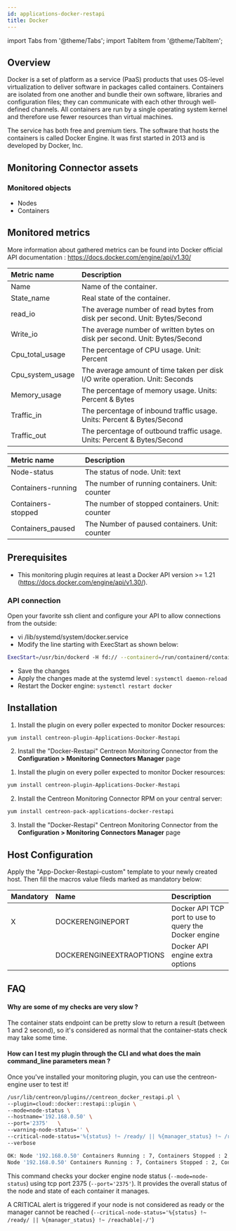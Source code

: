 ```yaml
---
id: applications-docker-restapi
title: Docker
---
```

import Tabs from '@theme/Tabs';
import TabItem from '@theme/TabItem';


## Overview

Docker is a set of platform as a service (PaaS) products that uses OS-level virtualization to deliver software in packages called containers. Containers are isolated from one another and bundle their own software, libraries and configuration files; they can communicate with each other through well-defined channels. All containers are run by a single operating system kernel and therefore use fewer resources than virtual machines.

The service has both free and premium tiers. The software that hosts the containers is called Docker Engine. It was first started in 2013 and is developed by Docker, Inc.

## Monitoring Connector assets

### Monitored objects

* Nodes
* Containers

## Monitored metrics                                                                                                   

More information about gathered metrics can be found into Docker official API documentation : https://docs.docker.com/engine/api/v1.30/

<Tabs groupId="sync">
<TabItem value="Container-Usage" label="Container-Usage">

| Metric name     | Description                                                                                  |
| :-------------- | :------------------------------------------------------------------------------------------- |
| Name            | Name of the container.                                                                       |
| State_name      | Real state of the container.                                                                 |
| read_io         | The average number of read bytes from disk per second. Unit: Bytes/Second                    |
| Write_io        | The average number of written bytes on disk per second. Unit: Bytes/Second                   |
| Cpu_total_usage | The percentage of CPU usage. Unit: Percent                                                   |
| Cpu_system_usage| The average amount of time taken per disk I/O write operation. Unit: Seconds                 |
| Memory_usage    | The percentage of memory usage. Units: Percent & Bytes                                       |
| Traffic_in      | The percentage of inbound traffic usage. Units: Percent & Bytes/Second                       |
| Traffic_out     | The percentage of outbound traffic usage. Units: Percent & Bytes/Second                      |

</TabItem>
<TabItem value="Nodes-Status" label="Nodes-Status">

| Metric name        | Description                                                                                             |
| :----------------- | :------------------------------------------------------------------------------------------------------ |
| Node-status        | The status of node. Unit: text                                                                          |
| Containers-running | The number of running containers. Unit: counter                                                         |
| Containers-stopped | The number of stopped containers. Unit: counter                                                         |
| Containers_paused  | The Number of paused containers. Unit: counter                                                          |

</TabItem>
</Tabs>

## Prerequisites

* This monitoring plugin requires at least a Docker API version >= 1.21 (https://docs.docker.com/engine/api/v1.30/).

### API connection

Open your favorite ssh client and configure your API to allow connections from the outside: 
* vi /lib/systemd/system/docker.service
* Modify the line starting with ExecStart as shown below: 

```bash 
ExecStart=/usr/bin/dockerd -H fd:// --containerd=/run/containerd/containerd.sock -H=tcp://0.0.0.0:2375
```

* Save the changes
* Apply the changes made at the systemd level : ```systemctl daemon-reload```
* Restart the Docker engine: ```systemctl restart docker``` 
 
## Installation

<Tabs groupId="sync">
<TabItem value="Online License" label="Online License">

1. Install the plugin on every poller expected to monitor Docker resources:

```bash
yum install centreon-plugin-Applications-Docker-Restapi
```

2. Install the "Docker-Restapi" Centreon Monitoring Connector from the **Configuration > Monitoring Connectors Manager** page

</TabItem>
<TabItem value="Offline License" label="Offline License">

1. Install the plugin on every poller expected to monitor Docker resources:

```bash
yum install centreon-plugin-Applications-Docker-Restapi
```

2. Install the Centreon Monitoring Connector RPM on your central server:

```bash
yum install centreon-pack-applications-docker-restapi
```

3. Install the "Docker-Restapi" Centreon Monitoring Connector from the **Configuration > Monitoring Connectors Manager** page

</TabItem>
</Tabs>

## Host Configuration

Apply the "App-Docker-Restapi-custom" template to your newly created host. Then fill the macros value fileds marked as mandatory below: 

| Mandatory   | Name                    | Description                                                                                 |
| :---------- | :---------------------- | :------------------------------------------------------------------------------------------ |
| X           | DOCKERENGINEPORT        | Docker API TCP port to use to query the Docker engine                                       |
|             | DOCKERENGINEEXTRAOPTIONS| Docker API engine extra options                                                             |

## FAQ

#### Why are some of my checks are very slow ?

The container stats endpoint can be pretty slow to return a result (between 1 and 2 second), so it's considered as normal that the container-stats check may take some time. 

#### How can I test my plugin through the CLI and what does the main command_line parameters mean ?

Once you've installed your monitoring plugin, you can use the centreon-engine user to test it! 

```bash
/usr/lib/centreon/plugins//centreon_docker_restapi.pl \
--plugin=cloud::docker::restapi::plugin \
--mode=node-status \
--hostname='192.168.0.50' \
--port='2375'   \
--warning-node-status='' \
--critical-node-status='%{status} !~ /ready/ || %{manager_status} !~ /reachable|-/' \
--verbose

OK: Node '192.168.0.50' Containers Running : 7, Containers Stopped : 2, Containers Paused : 0 | 'containers_running'=7;;;0; 'containers_stopped'=2;;;0; 'containers_paused'=0;;;0;
Node '192.168.0.50' Containers Running : 7, Containers Stopped : 2, Containers Paused : 0
```

This command checks your docker engine node status (```--mode=node-status```) using tcp port 2375 (```--port='2375'```). It provides the overall status of the node and state of each container it manages.

A CRITICAL alert is triggered if your node is not considered as ready or the manager cannot be reached (```--critical-node-status='%{status} !~ /ready/ || %{manager_status} !~ /reachable|-/'```)
